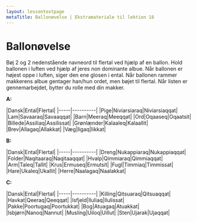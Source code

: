 ```yaml
---
layout: lessontextpage
metaTitle: Ballonøvelse | Ekstramateriale til lektion 18
---
```


# Ballonøvelse

Bøj 2 og 2 nedenstående navneord til flertal ved hjælp af en ballon. Hold ballonen i luften ved hjælp af jeres non dominante albue. Når ballonen er højest oppe i luften, siger den ene glosen i ental. Når ballonen rammer makkerens albue gentager han/hun ordet, men bøjet til flertal. Når listen er gennemarbejdet, bytter du rolle med din makker.

**A:**

|Dansk|Ental|Flertal|
|-----|----------|
|Pige|Niviarsiaraq|Niviarsiaqqat|
|Lam|Savaaraq|Savaaqqat|
|Barn|Meeraq|Meeqqat|
|Ord|Oqaaseq|Oqaatsit|
|Billede|Assiliaq|Assilissat|
|Grønlænder|Kalaaleq|Kalaallit|
|Brev|Allagaq|Allakkat|
|Væg|Iigaq|Iikkat|

**B:**

|Dansk|Ental|Flertal|
|-----|----------|
|Dreng|Nukappiaraq|Nukappiaqqat|
|Folder|Naqitaaraq|Naqitaaqqat|
|Hvalp|Qimmiaraq|Qimmiaqqat|
|Arm|Taleq|Tallit|
|Krus|Ermuseq|Ermutsit|
|Fugl|Timmiaq|Timmissat|
|Hare|Ukaleq|Ukallit|
|Herre|Naalagaq|Naalakkat|

**C:**

|Dansk|Ental|Flertal|
|-----|----------|
|Killing|Qitsuaraq|Qitsuaqqat|
|Havkat|Qeeraq|Qeeqqat|
|Isfjeld|Iluliaq|Ilulissat|
|Pakke|Poortugaq|Poortukkat|
|Bog|Atuagaq|Atuakkat|
|Isbjørn|Nanoq|Nannut|
|Musling|Uiloq|Uillut|
|Sten|Ujarak|Ujaqqat|
